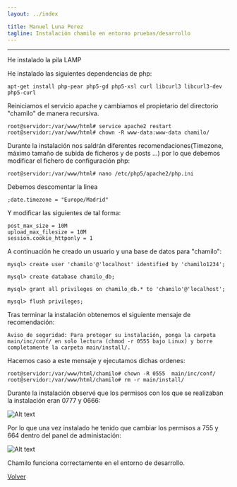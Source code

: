 ```yaml
---
layout: ../index

title: Manuel Luna Perez
tagline: Instalación chamilo en entorno pruebas/desarrollo
---
```


---------------

He instalado la pila LAMP

He instalado las siguientes dependencias de php:

```
apt-get install php-pear php5-gd php5-xsl curl libcurl3 libcurl3-dev php5-curl
```

Reiniciamos el servicio apache y cambiamos el propietario del directorio "chamilo" de manera recursiva.

```
root@servidor:/var/www/html# service apache2 restart
root@servidor:/var/www/html# chown -R www-data:www-data chamilo/
```

Durante la instalación nos saldrán diferentes recomendaciones(Timezone, máximo tamaño de subida de ficheros y de posts ...) por lo que debemos modificar el fichero de configuración php:

```
root@servidor:/var/www/html# nano /etc/php5/apache2/php.ini
``` 

Debemos descomentar la linea 

```
;date.timezone = "Europe/Madrid"
```

Y modificar las siguientes de tal forma:

```
post_max_size = 10M
upload_max_filesize = 10M
session.cookie_httponly = 1
```

A continuación he creado un usuario y una base de datos para "chamilo":

```
mysql> create user 'chamilo'@'localhost' identified by 'chamilo1234';

mysql> create database chamilo_db;

mysql> grant all privileges on chamilo_db.* to 'chamilo'@'localhost';

mysql> flush privileges;
```

Tras terminar la instalación obtenemos el siguiente mensaje de recomendación:

```
Aviso de seguridad: Para proteger su instalación, ponga la carpeta main/inc/conf/ en solo lectura (chmod -r 0555 bajo Linux) y borre completamente la carpeta main/install/.
```

Hacemos caso a este mensaje y ejecutamos dichas ordenes:

```
root@servidor:/var/www/html/chamilo# chown -R 0555  main/inc/conf/
root@servidor:/var/www/html/chamilo# rm -r main/install/
```

Durante la instalación observé que los permisos con los que se realizaban la instalación eran 0777 y 0666:

![Alt text](../images/Selección_003.png)

Por lo que una vez instalado he tenido que cambiar los permisos a 755 y 664 dentro del panel de administación:

![Alt text](../images/Selección_008.png)

Chamilo funciona correctamente en el entorno de desarrollo.

[Volver]

  [Volver]: ../index

